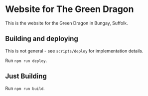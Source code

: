# Website for The Green Dragon

This is the website for the Green Dragon in Bungay, Suffolk.

## Building and deploying

This is not general - see `scripts/deploy` for implementation details.

Run `npm run deploy`.

## Just Building

Run `npm run build`.


